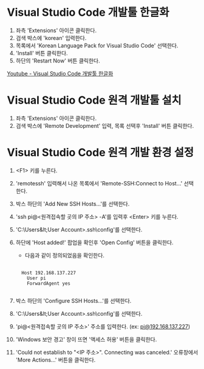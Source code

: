 # Visual Studio Code 개발툴 한글화

1. 좌측 'Extensions' 아이콘 클릭한다.
2. 검색 박스에 'korean' 입력한다.
3. 목록에서 'Korean Language Pack for Visual Studio Code' 선택한다.
4. 'Install' 버튼 클릭한다.
5. 하단의 'Restart Now' 버튼 클릭한다.

[Youtube - Visual Studio Code 개발툴 한글화](https://youtu.be/kx7kpDC5llg)

# Visual Studio Code 원격 개발툴 설치

1. 좌측 'Extensions' 아이콘 클릭한다.
2. 검색 박스에 'Remote Development' 입력, 목록 선택후 'Install' 버튼 클릭한다.

# Visual Studio Code 원격 개발 환경 설정

1. &lt;F1&gt; 키를 누른다.
2. 'remotessh' 입력해서 나온 목록에서 'Remote-SSH:Connect to Host...' 선택한다.
3. 박스 하단의 'Add New SSH Hosts...'를 선택한다.
4. 'ssh pi@&lt;원격접속할 곳의 IP 주소&gt; -A'를 입력후 &lt;Enter&gt; 키를 누른다.
5. 'C:\Users\&lt;User Account&gt;\.ssh\config'를 선택한다.
6. 하단에 'Host added!' 팝업을 확인후 'Open Config' 버튼을 클릭한다.
   * 다음과 같이 정의되었음을 확인한다.
   <pre>
     <code>
     Host 192.168.137.227
       User pi
       ForwardAgent yes
     </code>
   </pre>



3. 박스 하단의 'Configure SSH Hosts...'를 선택한다.
4. 'C:\Users\&lt;User Account&gt;\.ssh\config'를 선택한다.

3. 'pi@&lt;원격접속할 곳의 IP 주소&gt;' 주소를 입력한다. (ex: pi@192.168.137.227)
4. 'Windows 보안 경고' 창이 뜨면 '액세스 허용' 버튼을 클릭한다.
5. 'Could not establish to "&lt;IP 주소&gt;". Connecting was canceled.' 오류창에서 'More Actions...' 버튼을 클릭한다.


